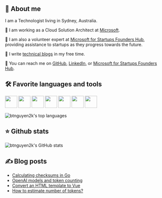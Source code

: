 <!--
**btnguyen2k/btnguyen2k** is a ✨ _special_ ✨ repository because its `README.md` (this file) appears on your GitHub profile.

Here are some ideas to get you started:

- 🔭 I’m currently working on ...
- 🌱 I’m currently learning ...
- 👯 I’m looking to collaborate on ...
- 🤔 I’m looking for help with ...
- 💬 Ask me about ...
- 📫 How to reach me: ...
- 😄 Pronouns: ...
- ⚡ Fun fact: ...

Emoji list: https://github.com/caiyongji/emoji-list
-->

## 💁 About me

I am a Technologist living in Sydney, Australia.

👯 I am working as a Cloud Solution Architect at [Microsoft](https://microsoft.com).

 🌱 I am also a volunteer expert at [Microsoft for Startups Founders Hub](https://foundershub.startups.microsoft.com), providing assistance to startups as they progress towards the future.

📰 I write [technical blogs](https://mpn.btnguyen2k.me) in my free time.

🔭 You can reach me on [GitHub](https://github.com/btnguyen2k), [LinkedIn](https://www.linkedin.com/in/btnguyen2k/), or [Microsoft for Startups Founders Hub](https://foundershub.startups.microsoft.com).

## 🛠 Favorite languages and tools

<p>
  <img height="40" src="https://cdn.jsdelivr.net/gh/devicons/devicon/icons/visualstudio/visualstudio-plain-wordmark.svg" />
  <img height="40" src="https://cdn.jsdelivr.net/gh/devicons/devicon/icons/webstorm/webstorm-original-wordmark.svg" />
  <img height="40" src="https://cdn.jsdelivr.net/gh/devicons/devicon/icons/intellij/intellij-original-wordmark.svg" />
  <img height="40" src="https://cdn.jsdelivr.net/gh/devicons/devicon/icons/linux/linux-original.svg" />
  <img height="40" src="https://cdn.jsdelivr.net/gh/devicons/devicon/icons/amazonwebservices/amazonwebservices-original-wordmark.svg" />
  <img height="40" src="https://cdn.jsdelivr.net/gh/devicons/devicon/icons/azure/azure-original-wordmark.svg" />
  <img height="40" src="https://cdn.jsdelivr.net/gh/devicons/devicon/icons/googlecloud/googlecloud-original-wordmark.svg" />        
</p>                    
<img class="mb-4" style="margin-left: 0px !important;" alt="btnguyen2k's top languages" src="https://github-readme-stats.vercel.app/api/top-langs/?username=btnguyen2k&hide=css,html&show_icons=true&count_private=true&theme=chartreuse-dark&layout=compact&langs_count=6" />


## ⭐ Github stats

<img class="mb-4" style="margin-left: 0px !important;" alt="btnguyen2k's GitHub stats" src="https://github-readme-stats.vercel.app/api?username=btnguyen2k&show_icons=true&count_private=true&theme=chartreuse-dark&layout=compact" />

## ✍️ Blog posts

<!-- BLOG-POST-LIST:START -->
- [Calculating checksums in Go](https://mpn.btnguyen2k.me/cms/programming/go-golang-checksum/)
- [OpenAI models and token counting](https://mpn.btnguyen2k.me/cms/openai/encodings-tokens/)
- [Convert an HTML template to Vue](https://mpn.btnguyen2k.me/cms/frontend/convert-html-template-to-vue/)
- [How to estimate number of tokens?](https://mpn.btnguyen2k.me/cms/openai/estimate-number-tokens/)
<!-- BLOG-POST-LIST:END -->
